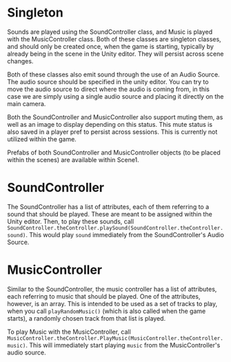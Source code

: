 # Singleton

Sounds are played using the SoundController class, and Music is played with the MusicController class. Both of these classes are singleton classes, and should only be created once, when the game is starting, typically by already being in the scene in the Unity editor. They will persist across scene changes.

Both of these classes also emit sound through the use of an Audio Source. The audio source should be specified in the unity editor. You can try to move the audio source to direct where the audio is coming from, in this case we are simply using a single audio source and placing it directly on the main camera.

Both the SoundController and MusicController also support muting them, as well as an image to display depending on this status. This mute status is also saved in a player pref to persist across sessions. This is currently not utilized within the game.

Prefabs of both SoundController and MusicController objects (to be placed within the scenes) are available within Scene1.

# SoundController

The SoundController has a list of attributes, each of them referring to a sound that should be played. These are meant to be assigned within the Unity editor. Then, to play these sounds, call `SoundController.theController.playSound(SoundController.theController.sound)`. This would play `sound` immediately from the SoundController's Audio Source.

# MusicController

Similar to the SoundController, the music controller has a list of attributes, each referring to music that should be played. One of the attributes, however, is an array. This is intended to be used as a set of tracks to play, when you call `playRandomMusic()` (which is also called when the game starts), a randomly chosen track from that list is played.

To play Music with the MusicController, call `MusicController.theController.PlayMusic(MusicController.theController.music)`. This will immediately start playing `music` from the MusicController's audio source.